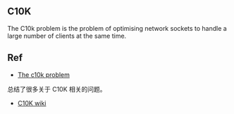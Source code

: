 
## C10K

The C10k problem is the problem of optimising network sockets to handle a large number of clients at the same time.

## Ref

- [The c10k problem](http://www.kegel.com/c10k.html)

总结了很多关于 C10K 相关的问题。

- [C10K wiki](https://en.wikipedia.org/wiki/C10k_problem)
